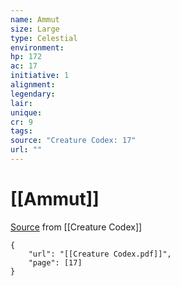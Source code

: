 ```yaml
---
name: Ammut
size: Large
type: Celestial
environment: 
hp: 172
ac: 17
initiative: 1
alignment: 
legendary: 
lair: 
unique: 
cr: 9
tags: 
source: "Creature Codex: 17"
url: ""
---
```

# [[Ammut]]

[Source](zotero://open-pdf/library/items/NTNKJRHG?page=17) from [[Creature Codex]]

```pdf
{
	"url": "[[Creature Codex.pdf]]",
	"page": [17]
}
```


